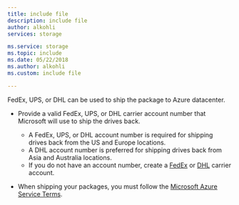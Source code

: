 ```yaml
---
title: include file
description: include file
author: alkohli
services: storage

ms.service: storage
ms.topic: include
ms.date: 05/22/2018
ms.author: alkohli
ms.custom: include file

---
```


FedEx, UPS, or DHL can be used to ship the package to Azure datacenter. 

- Provide a valid FedEx, UPS, or DHL carrier account number that Microsoft will use to ship the drives back. 
    
    - A FedEx, UPS, or DHL account number is required for shipping drives back from the US and Europe locations. 
    - A DHL account number is preferred for shipping drives back from Asia and Australia locations. 
    - If you do not have an account number, create a [FedEx](http://www.fedex.com/us/oadr/) or [DHL](http://www.dhl.com/) carrier account.
- When shipping your packages, you must follow the [Microsoft Azure Service Terms](https://azure.microsoft.com/support/legal/services-terms/).
